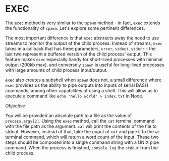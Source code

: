 # EXEC

The `exec` method is very similar to the `spawn` method - in fact, `exec` extends the functionality of `spawn`. Let's explore some pertinent differences.

The most important difference is that `exec` abstracts away the need to use streams to monitor the output of the child process. Instead of streams, `exec` takes in a callback that has three parameters, `error`, `stdout`, `stderr` - the last two represent a buffered version of the child process' output. This feature makes `exec` especially handy for short-lived processes with minimal output (200kb max), and conversely `spawn` is useful for long-lived processes with large amounts of child process input/output.

`exec` also creates a subshell when `spawn` does not, a small difference where `exec` provides us the ability to pipe outputs into inputs of serial BASH commands, among other capabilities of using a shell. This will allow us to execute a command like `echo "hello world" > index.txt` in Node.

_Objective_

You will be provided an absolute path to a file as the value of `process.argv[2]`. Using the `exec` method, call the `cat` terminal command with the file path as the argument. `cat` will print the contents of the file to stdout. However, instead of that, take the ouput of `cat` and pipe it to the `wc` terminal command, which will return a word count of the input. These two steps should be composed into a single command string with a UNIX pipe command. When the process is finished, `console.log` the `stdout` from the child process.

